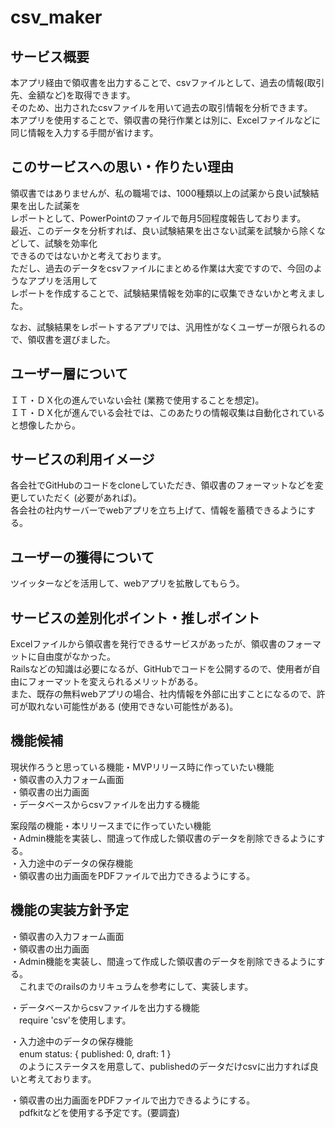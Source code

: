 # csv_maker

## サービス概要
本アプリ経由で領収書を出力することで、csvファイルとして、過去の情報(取引先、金額など)を取得できます。  
そのため、出力されたcsvファイルを用いて過去の取引情報を分析できます。  
本アプリを使用することで、領収書の発行作業とは別に、Excelファイルなどに同じ情報を入力する手間が省けます。  

## このサービスへの思い・作りたい理由
領収書ではありませんが、私の職場では、1000種類以上の試薬から良い試験結果を出した試薬を  
レポートとして、PowerPointのファイルで毎月5回程度報告しております。  
最近、このデータを分析すれば、良い試験結果を出さない試薬を試験から除くなどして、試験を効率化  
できるのではないかと考えております。  
ただし、過去のデータをcsvファイルにまとめる作業は大変ですので、今回のようなアプリを活用して  
レポートを作成することで、試験結果情報を効率的に収集できないかと考えました。  

なお、試験結果をレポートするアプリでは、汎用性がなくユーザーが限られるので、領収書を選びました。  

## ユーザー層について
ＩＴ・ＤＸ化の進んでいない会社 (業務で使用することを想定)。  
ＩＴ・ＤＸ化が進んでいる会社では、このあたりの情報収集は自動化されていると想像したから。  

## サービスの利用イメージ
各会社でGitHubのコードをcloneしていただき、領収書のフォーマットなどを変更していただく (必要があれば)。  
各会社の社内サーバーでwebアプリを立ち上げて、情報を蓄積できるようにする。  

## ユーザーの獲得について
ツイッターなどを活用して、webアプリを拡散してもらう。  

## サービスの差別化ポイント・推しポイント
Excelファイルから領収書を発行できるサービスがあったが、領収書のフォーマットに自由度がなかった。  
Railsなどの知識は必要になるが、GitHubでコードを公開するので、使用者が自由にフォーマットを変えられるメリットがある。  
また、既存の無料webアプリの場合、社内情報を外部に出すことになるので、許可が取れない可能性がある (使用できない可能性がある)。  

## 機能候補
現状作ろうと思っている機能・MVPリリース時に作っていたい機能  
・領収書の入力フォーム画面  
・領収書の出力画面  
・データベースからcsvファイルを出力する機能  

案段階の機能・本リリースまでに作っていたい機能  
・Admin機能を実装し、間違って作成した領収書のデータを削除できるようにする。  
・入力途中のデータの保存機能  
・領収書の出力画面をPDFファイルで出力できるようにする。  

## 機能の実装方針予定
・領収書の入力フォーム画面  
・領収書の出力画面  
・Admin機能を実装し、間違って作成した領収書のデータを削除できるようにする。  
　これまでのrailsのカリキュラムを参考にして、実装します。  

・データベースからcsvファイルを出力する機能  
　require 'csv'を使用します。  

・入力途中のデータの保存機能  
　enum status: { published: 0, draft: 1 }  
　のようにステータスを用意して、publishedのデータだけcsvに出力すれば良いと考えております。  

・領収書の出力画面をPDFファイルで出力できるようにする。  
　pdfkitなどを使用する予定です。(要調査)  
